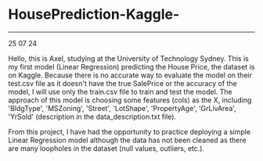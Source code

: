 # HousePrediction-Kaggle-
---------------------------------

25 07 24

Hello, this is Axel, studying at the University of Technology Sydney. This is my first model (Linear Regression) predicting the House Price, the dataset is on Kaggle. Because there is no accurate way to evaluate the model on their test.csv file as it doesn't have the true SalePrice or the accuracy of the model, I will use only the train.csv file to train and test the model. The approach of this model is choosing some features (cols) as the X, including 'BldgType', 'MSZoning', 'Street', 'LotShape', 'PropertyAge', 'GrLivArea', 'YrSold' (description in the data_description.txt file).

From this project, I have had the opportunity to practice deploying a simple Linear Regression model although the data has not been cleaned as there are many loopholes in the dataset (null values, outliers, etc.).
